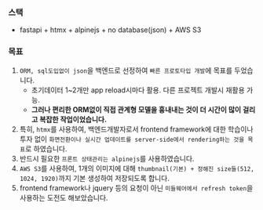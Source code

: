 ### 스택
- fastapi + htmx + alpinejs + no database(json) + AWS S3

### 목표
1. `ORM, sql도입없이 json`을 백엔드로 선정하여 `빠른 프로토타입 개발`에 목표를 두었습니다.
    - 초기데이터 1~2개만 app reload시마다 활용. 다른 프로젝트 개발시 재활용 가능.
    - **그러나 편리한 ORM없이 직접 관계형 모델을 흉내내는 것이 더 시간이 많이 걸리고 복잡한 작업이었습니다.**
2. 특히, `htmx`를 사용하여, 백엔드개발자로서 frontend framework에 대한 학습이나 투자 없이 `화면전환이나 실시간 업데이트를 server-side에서 rendering하는 것을 목표`로 하였습니다.
3. 반드시 필요한 `프론트 상태관리는 alpinejs`를 사용하였습니다.
4. `AWS S3`를 사용하여, 1개의 이미지에 대해 `thumbnail(기본) + 정해진 size들(512, 1024, 1920)`까지 기본 생성하여 저장되도록 합니다.
5. frontend framework나 jquery 등의 요청이 아닌 `미들웨어에서 refresh token`을 사용하는 도전도 해보았습니다.
